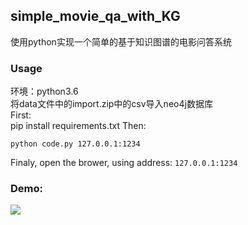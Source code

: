 ## simple_movie_qa_with_KG

使用python实现一个简单的基于知识图谱的电影问答系统


### Usage
环境：python3.6  
将data文件中的import.zip中的csv导入neo4j数据库  
First:  
    pip install  requirements.txt
Then:

    python code.py 127.0.0.1:1234

Finaly, open the brower, using address: `127.0.0.1:1234`
### Demo:
![](demo.png)